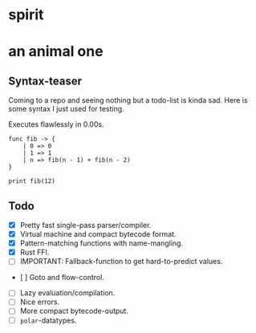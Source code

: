 # spirit
# an animal one

## Syntax-teaser

Coming to a repo and seeing nothing but a todo-list is kinda sad. Here is some syntax I just used for testing.

Executes flawlessly in 0.00s.

```
func fib -> {
    | 0 => 0
    | 1 => 1
    | n => fib(n - 1) + fib(n - 2)
}

print fib(12)
```

## Todo

- [x] Pretty fast single-pass parser/compiler.
- [x] Virtual machine and compact bytecode format.
- [x] Pattern-matching functions with name-mangling.
- [x] Rust FFI.
- [ ] IMPORTANT: Fallback-function to get hard-to-predict values.
- [ ] Goto and flow-control.
- [ ] Lazy evaluation/compilation.
- [ ] Nice errors.
- [ ] More compact bytecode-output.
- [ ] `polar`-datatypes.